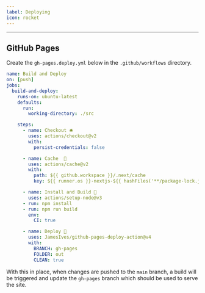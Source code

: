 ```yaml
---
label: Deploying
icon: rocket
---
```


---

## GitHub Pages

Create the `gh-pages.deploy.yml` below in the `.github/workflows` directory.

```yml
name: Build and Deploy
on: [push]
jobs:
  build-and-deploy:
    runs-on: ubuntu-latest
    defaults:
      run:
        working-directory: ./src

    steps:
      - name: Checkout 🛎️
        uses: actions/checkout@v2
        with:
          persist-credentials: false

      - name: Cache  💾
        uses: actions/cache@v2
        with:
          path: ${{ github.workspace }}/.next/cache
          key: ${{ runner.os }}-nextjs-${{ hashFiles('**/package-lock.json') }}

      - name: Install and Build 🔧
        uses: actions/setup-node@v3
      - run: npm install
      - run: npm run build
        env:
          CI: true

      - name: Deploy 🚀
        uses: JamesIves/github-pages-deploy-action@v4
        with:
          BRANCH: gh-pages
          FOLDER: out
          CLEAN: true

```

With this in place, when changes are pushed to the `main` branch, a build will be triggered and update the `gh-pages` branch which should be used to serve the site.
